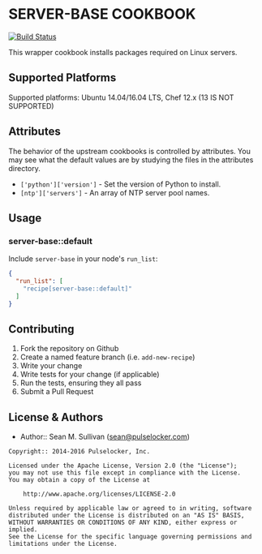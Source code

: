 SERVER-BASE COOKBOOK
====================

[![Build Status](https://secure.travis-ci.org/arktos65/server-base-cookbook.png)](http://travis-ci.org/arktos65/server-base-cookbook)

This wrapper cookbook installs packages required on Linux servers.

## Supported Platforms

Supported platforms: Ubuntu 14.04/16.04 LTS, Chef 12.x (13 IS NOT SUPPORTED)

## Attributes

The behavior of the upstream cookbooks is controlled by attributes.  You may see what the default values are by
studying the files in the attributes directory.

* `['python']['version']` - Set the version of Python to install.
* `[ntp']['servers']` - An array of NTP server pool names.

## Usage

### server-base::default

Include `server-base` in your node's `run_list`:

```json
{
  "run_list": [
    "recipe[server-base::default]"
  ]
}
```

## Contributing

1. Fork the repository on Github
2. Create a named feature branch (i.e. `add-new-recipe`)
3. Write your change
4. Write tests for your change (if applicable)
5. Run the tests, ensuring they all pass
6. Submit a Pull Request

License & Authors
-----------------
- Author:: Sean M. Sullivan (<sean@pulselocker.com>)

```text
Copyright:: 2014-2016 Pulselocker, Inc.

Licensed under the Apache License, Version 2.0 (the "License");
you may not use this file except in compliance with the License.
You may obtain a copy of the License at

    http://www.apache.org/licenses/LICENSE-2.0

Unless required by applicable law or agreed to in writing, software
distributed under the License is distributed on an "AS IS" BASIS,
WITHOUT WARRANTIES OR CONDITIONS OF ANY KIND, either express or implied.
See the License for the specific language governing permissions and
limitations under the License.
